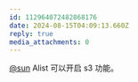 ```yaml
---
id: 112964072482868176
date: 2024-08-15T04:09:13.660Z
reply: true
media_attachments: 0
---
```


[@sun](https://ow3.cn/users/sun) Alist 可以开启 s3 功能。

